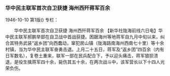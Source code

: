 ### 华中民主联军首次自卫获捷  海州西歼蒋军百余

1946-10-10
第1版()
专栏：

　　华中民主联军首次自卫获捷
    海州西歼蒋军百余
    【新华社陇海前线六日电】华中民主联军郝鹏举部在自卫战中首战获捷。困踞海州等地蒋军自九月中旬以来，纠合其特务武装“返乡团”向西蠢动，窜犯房山镇（陇海路南海州西南七十里）等十余村镇，当为华中民主联军奋勇击退。上月二十五日，蒋军及“返乡团”四百余（内有日军数名），复卷土重来，联军一部在民兵配合下，予以迎头痛击，蒋军狼狈溃退，是役生擒蒋军四十余，毙伤其五十余，在两次战斗中，该军营长以下十四人光荣负伤。
